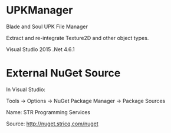 # UPKManager
Blade and Soul UPK File Manager

Extract and re-integrate Texture2D and other object types.

Visual Studio 2015 .Net 4.6.1

# External NuGet Source

In Visual Studio:

Tools -> Options -> NuGet Package Manager -> Package Sources

Name: STR Programming Services

Source: http://nuget.stricq.com/nuget
